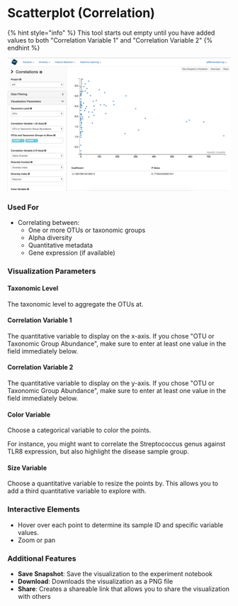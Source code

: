 # Scatterplot \(Correlation\)

{% hint style="info" %}
This tool starts out empty until you have added values to both "Correlation Variable 1" and "Correlation Variable 2"
{% endhint %}

![](.gitbook/assets/image%20%2819%29.png)

### Used For

* Correlating between:
  * One or more OTUs or taxonomic groups 
  * Alpha diversity
  * Quantitative metadata
  * Gene expression \(if available\)

### Visualization Parameters

#### Taxonomic Level

The taxonomic level to aggregate the OTUs at. 

#### Correlation Variable 1

The quantitative variable to display on the x-axis. If you chose "OTU or Taxonomic Group Abundance", make sure to enter at least one value in the field immediately below.  

#### Correlation Variable 2

The quantitative variable to display on the y-axis. If you chose "OTU or Taxonomic Group Abundance", make sure to enter at least one value in the field immediately below. 

#### Color Variable

Choose a categorical variable to color the points. 

For instance, you might want to correlate the Streptococcus genus against TLR8 expression, but also highlight the disease sample group. 

#### Size Variable

Choose a quantitative variable to resize the points by. This allows you to add a third quantitative variable to explore with. 

### Interactive Elements

* Hover over each point to determine its sample ID and specific variable values.
* Zoom or pan

### Additional Features

* **Save Snapshot**: Save the visualization to the experiment notebook
* **Download**: Downloads the visualization as a PNG file
* **Share**: Creates a shareable link that allows you to share the visualization with others

